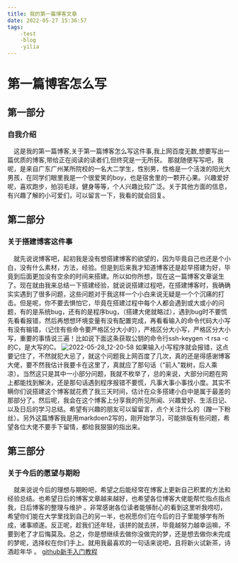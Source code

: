 ```yaml
---
title: 我的第一篇博客文章
date: 2022-05-27 15:36:57
tags:
    -test
    -blog
    -yilia
---
```


# **第一篇博客怎么写**
## 第一部分
### 自我介绍
&emsp;这是我的第一篇博客,关于第一篇博客怎么写这件事,我上网百度无数,想要写出一篇优质的博客,带给正在阅读的读者们,但终究是一无所获。
那就随便写写吧，我呢，是来自广东广州某所院校的一名大二学生，性别男，性格是一个活泼的阳光大男孩，在同学们眼里我是一个很爱笑的boy，也是宿舍里的一颗开心果。兴趣爱好呢，喜欢跑步，拍羽毛球，健身等等，个人兴趣比较广泛。关于其他方面的信息，有兴趣了解的小可爱们，可以留言一下，我看的就会回复。<!-- more -->
## 第二部分
### 关于搭建博客这件事
&emsp;就先说说博客吧，起初我是没有想搭建博客的欲望的，因为毕竟自己也还是个小白，没有什么素材，方法，经验。但是到后来我才知道博客还是趁早搭建为好，毕竟到后面更加没有空余的时间来搭建。所以如你所想，现在这一篇博客文章诞生了。现在就由我来总结一下搭建经验，就说说搭建过程吧，在搭建博客时，我确确实实遇到了很多问题，这些问题对于我这样一个小白来说无疑是一个个沉痛的打击。但是呢，你不要去惧怕它，毕竟在搭建过程中每个人都会遇到或大或小的问题，有的是系统bug，还有的是程序bug，（搭建大佬就略过），遇到bug时不要慌先看看报错，然后再想想环境变量有没有配置完成，再看看输入的命令代码大小写有没有输错，（记住有些命令要严格区分大小的），严格区分大小写，严格区分大小写，重要的事情说三遍！比如说下面这条获取公钥的命令行ssh-keygen -t rsa -c的C，是大写的C。 
![2022-05-28_12-20-58](https://obohe.com/i/2022/05/28/nu3t0x.png)
如果输入小写程序就会报错，这点要记住了，不然就犯大忌了，就这个问题我上网百度了几次，真的还是得感谢博客大佬，要不然我估计我要卡在这里了，真就应了那句话（“前人”栽树，后人乘凉）。当然这只是其中一小部分问题，我就不枚举了，总的来说，大部分问题在网上都能找到解决，还是那句话遇到程序报错不要慌，凡事大事小事找小度。其实不瞒你们说搭建这个博客就花费了我三天时间，估计在众多搭建小白中是属于最差的那部分了。然后呢，我会在这个博客上分享我的所见所闻、兴趣爱好、生活日记、以及日后的学习总结。希望有兴趣的朋友可以留留言，点个关注什么的（蹭一下粉丝）。另外这篇博客我是用markdoen2写的，刚开始学习，可能排版有些问题，希望各位大佬不要手下留情，都给我狠狠的指出来。
## 第三部分
### 关于今后的愿望与期盼
&emsp;就来说说今后的理想与期盼吧，希望之后能经常在博客上更新自己积累的方法和经验总结。也希望日后的博客文章越来越好，也希望各位博客大佬能帮忙指点指点我，日后博客的整理与维护 。非常感谢各位读者能够耐心的看到这里听我唠叨，希望你们能在大学里找到自己的另一半，也祝愿你们在今后的日子里能够学有所成，诸事顺遂。反正呢，趁我们还年轻，该拼的就去拼，毕竟越努力越幸运嘛，不要到老了才后悔莫及。总之，你是想继续去做你没做完的梦，还是想去做你未完成的梦呢，选择权在你们手上。就用我最喜欢的一句话来说吧，且将新火试新茶，诗酒趁年华 。
[github新手入门教程](https://m.w3cschool.cn/article/2612369.html)